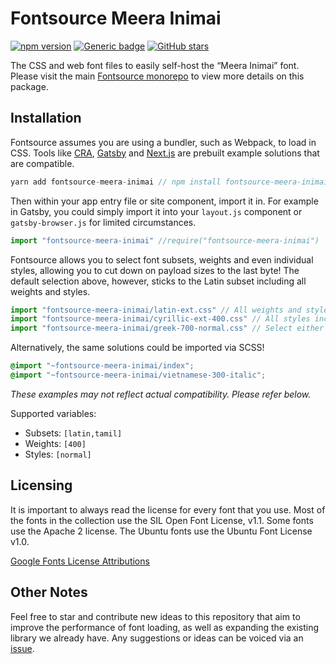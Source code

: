# Fontsource Meera Inimai

[![npm version](https://badge.fury.io/js/fontsource-meera-inimai.svg)](https://github.com/DecliningLotus/fontsource) [![Generic badge](https://img.shields.io/badge/fontsource-passing-brightgreen)](https://github.com/DecliningLotus/fontsource) [![GitHub stars](https://img.shields.io/github/stars/DecliningLotus/fontsource.svg?style=social&label=Star&maxAge=2592000)](https://GitHub.com/DecliningLotus/fontsource/stargazers/)

The CSS and web font files to easily self-host the “Meera Inimai” font. Please visit the main [Fontsource monorepo](https://github.com/DecliningLotus/fontsource) to view more details on this package.

## Installation

Fontsource assumes you are using a bundler, such as Webpack, to load in CSS. Tools like [CRA](https://create-react-app.dev/), [Gatsby](https://www.gatsbyjs.org/) and [Next.js](https://nextjs.org/) are prebuilt example solutions that are compatible.

```javascript
yarn add fontsource-meera-inimai // npm install fontsource-meera-inimai
```

Then within your app entry file or site component, import it in. For example in Gatsby, you could simply import it into your `layout.js` component or `gatsby-browser.js` for limited circumstances.

```javascript
import "fontsource-meera-inimai" //require("fontsource-meera-inimai")
```

Fontsource allows you to select font subsets, weights and even individual styles, allowing you to cut down on payload sizes to the last byte! The default selection above, however, sticks to the Latin subset including all weights and styles.

```javascript
import "fontsource-meera-inimai/latin-ext.css" // All weights and styles included.
import "fontsource-meera-inimai/cyrillic-ext-400.css" // All styles included.
import "fontsource-meera-inimai/greek-700-normal.css" // Select either normal or italic.
```

Alternatively, the same solutions could be imported via SCSS!

```scss
@import "~fontsource-meera-inimai/index";
@import "~fontsource-meera-inimai/vietnamese-300-italic";
```

_These examples may not reflect actual compatibility. Please refer below._

Supported variables:

- Subsets: `[latin,tamil]`
- Weights: `[400]`
- Styles: `[normal]`

## Licensing

It is important to always read the license for every font that you use.
Most of the fonts in the collection use the SIL Open Font License, v1.1. Some fonts use the Apache 2 license. The Ubuntu fonts use the Ubuntu Font License v1.0.

[Google Fonts License Attributions](https://fonts.google.com/attribution)

## Other Notes

Feel free to star and contribute new ideas to this repository that aim to improve the performance of font loading, as well as expanding the existing library we already have. Any suggestions or ideas can be voiced via an [issue](https://github.com/DecliningLotus/fontsource/issues).
